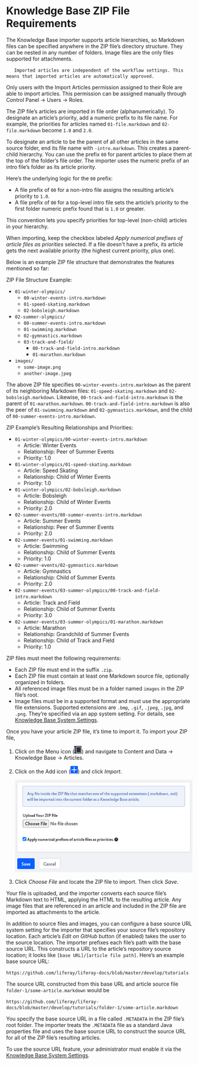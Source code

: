 # Knowledge Base ZIP File Requirements

The Knowledge Base importer supports article hierarchies, so Markdown files can be specified anywhere in the ZIP file’s directory structure. They can be nested in any number of folders. Image files are the only files supported for attachments.

```note::
   Imported articles are independent of the workflow settings. This means that imported articles are automatically approved.
```

Only users with the Import Articles permission assigned to their Role are able to import articles. This permission can be assigned manually through Control Panel &rarr; Users &rarr; Roles. 

The ZIP file’s articles are imported in file order (alphanumerically). To designate an article’s priority, add a numeric prefix to its file name. For example, the priorities for articles named `01-file.markdown` and `02-file.markdown` become `1.0` and `2.0`.

To designate an article to be the parent of all other articles in the same source folder, end its file name with `-intro.markdown`. This creates a parent-child hierarchy. You can use the prefix `00` for parent articles to place them at the top of the folder’s file order. The importer uses the numeric prefix of an intro file’s folder as its article priority.

Here’s the underlying logic for the `00` prefix:

* A file prefix of `00` for a non-intro file assigns the resulting article’s priority to `1.0`.
* A file prefix of `00` for a top-level intro file sets the article’s priority to the first folder numeric prefix found that is `1.0` or greater.

This convention lets you specify priorities for top-level (non-child) articles in your hierarchy.

When importing, keep the checkbox labeled *Apply numerical prefixes of article files as priorities* selected. If a file doesn't have a prefix, its article gets the next available priority (the highest current priority, plus one).

Below is an example ZIP file structure that demonstrates the features mentioned so far:

ZIP File Structure Example:

* `01-winter-olympics/`
    * `00-winter-events-intro.markdown`
    * `01-speed-skating.markdown`
    * `02-bobsleigh.markdown`
* `02-summer-olympics/`
    * `00-summer-events-intro.markdown`
    * `01-swimming.markdown`
    * `02-gymnastics.markdown`
    * `03-track-and-field/`
        * `00-track-and-field-intro.markdown`
        * `01-marathon.markdown`
* `images/`
    * `some-image.png`
    * `another-image.jpeg`

The above ZIP file specifies `00-winter-events-intro.markdown` as the parent of its neighboring Markdown files: `01-speed-skating.markdown` and `02-bobsleigh.markdown`. Likewise, `00-track-and-field-intro.markdown` is the parent of `01-marathon.markdown`. `00-track-and-field-intro.markdown` is also the peer of `01-swimming.markdown` and `02-gymnastics.markdown`, and the child of `00-summer-events-intro.markdown`.

ZIP Example’s Resulting Relationships and Priorities:

* `01-winter-olympics/00-winter-events-intro.markdown`
    * Article: Winter Events
    * Relationship: Peer of Summer Events
    * Priority: 1.0
* `01-winter-olympics/01-speed-skating.markdown`
    * Article: Speed Skating
    * Relationship: Child of Winter Events
    * Priority: 1.0
* `01-winter-olympics/02-bobsleigh.markdown`
    * Article: Bobsleigh
    * Relationship: Child of Winter Events
    * Priority: 2.0
* `02-summer-events/00-summer-events-intro.markdown`
    * Article: Summer Events
    * Relationship: Peer of Summer Events
    * Priority: 2.0
* `02-summer-events/01-swimming.markdown`
    * Article: Swimming
    * Relationship: Child of Summer Events
    * Priority: 1.0
* `02-summer-events/02-gymnastics.markdown`
    * Article: Gymnastics
    * Relationship: Child of Summer Events
    * Priority: 2.0
* `02-summer-events/03-summer-olympics/00-track-and-field-intro.markdown`
    * Article: Track and Field
    * Relationship: Child of Summer Events
    * Priority: 3.0
* `02-summer-events/03-summer-olympics/01-marathon.markdown`
    * Article: Marathon
    * Relationship: Grandchild of Summer Events
    * Relationship: Child of Track and Field
    * Priority: 1.0

ZIP files must meet the following requirements:

* Each ZIP file must end in the suffix `.zip`.
* Each ZIP file must contain at least one Markdown source file, optionally organized in folders.
* All referenced image files must be in a folder named `images` in the ZIP file’s root.
* Image files must be in a supported format and must use the appropriate file extensions. Supported extensions are `.bmp`, `.gif`, `.jpeg`, `.jpg`, and `.png`. They’re specified via an app system setting. For details, see [Knowledge Base System Settings](knowledge-base-system-settings.md).

Once you have your article ZIP file, it’s time to import it. To import your ZIP file,

1. Click on the Menu icon (![Menu icon](../../../images/icon-menu.png)) and navigate to Content and Data &rarr; Knowledge Base &rarr; Articles. 

1. Click on the Add icon (![Add icon](../../../images/icon-add.png)) and click *Import*.

    ![Upload your ZIP file on this new page.](./knowledge-base-zip-file-requirements/images/01.png)

1. Click *Choose File* and locate the ZIP file to import. Then click *Save*.

Your file is uploaded, and the importer converts each source file’s Markdown text to HTML, applying the HTML to the resulting article. Any image files that are referenced in an article and included in the ZIP file are imported as attachments to the article.

In addition to source files and images, you can configure a base source URL system setting for the importer that specifies your source file’s repository location. Each article’s *Edit on GitHub* button (if enabled) takes the user to the source location. The importer prefixes each file’s path with the base source URL. This constructs a URL to the article’s repository source location; it looks like `[base URL]/[article file path]`. Here’s an example base source URL:

    https://github.com/liferay/liferay-docs/blob/master/develop/tutorials

The source URL constructed from this base URL and article source file `folder-1/some-article.markdown` would be

    https://github.com/liferay/liferay-docs/blob/master/develop/tutorials/folder-1/some-article.markdown

You specify the base source URL in a file called `.METADATA` in the ZIP file’s root folder. The importer treats the `.METADATA` file as a standard Java properties file and uses the base source URL to construct the source URL for all of the ZIP file’s resulting articles.

To use the source URL feature, your administrator must enable it via the [Knowledge Base System Settings](knowledge-base-system-settings.md).
